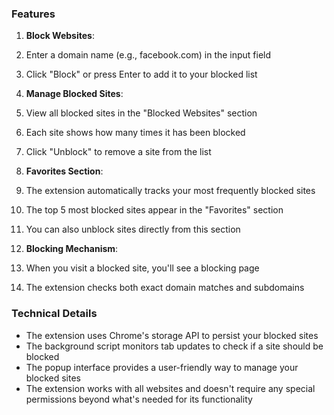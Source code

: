 ### Features

1. **Block Websites**:

1. Enter a domain name (e.g., facebook.com) in the input field
2. Click "Block" or press Enter to add it to your blocked list



2. **Manage Blocked Sites**:

1. View all blocked sites in the "Blocked Websites" section
2. Each site shows how many times it has been blocked
3. Click "Unblock" to remove a site from the list



3. **Favorites Section**:

1. The extension automatically tracks your most frequently blocked sites
2. The top 5 most blocked sites appear in the "Favorites" section
3. You can also unblock sites directly from this section



4. **Blocking Mechanism**:

1. When you visit a blocked site, you'll see a blocking page
2. The extension checks both exact domain matches and subdomains





### Technical Details

- The extension uses Chrome's storage API to persist your blocked sites
- The background script monitors tab updates to check if a site should be blocked
- The popup interface provides a user-friendly way to manage your blocked sites
- The extension works with all websites and doesn't require any special permissions beyond what's needed for its functionality